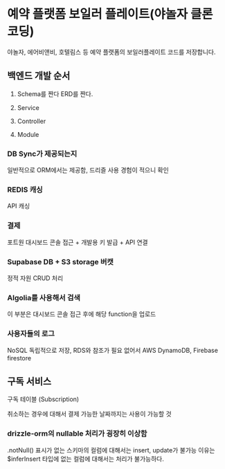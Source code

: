 # 예약 플랫폼 보일러 플레이트(야놀자 클론 코딩)

야놀자, 에어비앤비, 호텔림스 등 예약 플랫폼의 보일러플레이트 코드를 저장합니다.

## 백엔드 개발 순서

1. Schema를 짠다 ERD를 짠다.

2. Service

3. Controller

4. Module

### DB Sync가 제공되는지

일반적으로 ORM에서는 제공함, 드리즐 사용 경험이 적으니 확인

### REDIS 캐싱

API 캐싱

### 결제

포트원 대시보드 콘솔 접근 + 개발용 키 발급 + API 연결

### Supabase DB + S3 storage 버캣

정적 자원 CRUD 처리

### Algolia를 사용해서 검색

이 부분은 대시보드 콘솔 접근 후에 해당 function을 업로드

### 사용자들의 로그

NoSQL 독립적으로 저장, RDS와 참조가 필요 없어서
AWS DynamoDB, Firebase firestore

## 구독 서비스

구독 테이블 (Subscription)

취소하는 경우에 대해서 결제 가능한 날짜까지는 사용이 가능할 것

### drizzle-orm의 nullable 처리가 굉장히 이상함

.notNull() 표시가 없는 스키마의 컬럼에 대해서는
insert, update가 불가능
이유는 $inferInsert 타입에 없는 컬럼에 대해서는 처리가 불가능하다.

